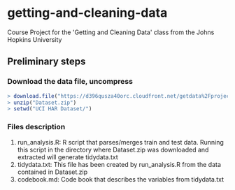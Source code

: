 # getting-and-cleaning-data
Course Project for the 'Getting and Cleaning Data' class from the Johns Hopkins University

## Preliminary steps
### Download the data file, uncompress
```R
> download.file("https://d396qusza40orc.cloudfront.net/getdata%2Fprojectfiles%2FUCI%20HAR%20Dataset.zip", destfile="Dataset.zip", method="curl")
> unzip("Dataset.zip")
> setwd("UCI HAR Dataset/")
```
### Files description
1. run_analysis.R: R script that parses/merges train and test data. Running this script in the directory where Dataset.zip was downloaded and extracted will generate tidydata.txt
2. tidydata.txt: This file has been created by run_analysis.R from the data contained in Dataset.zip
3. codebook.md: Code book that describes the variables from tidydata.txt

